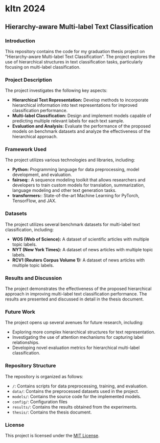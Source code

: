 # kltn 2024

## Hierarchy-aware Multi-label Text Classification

### Introduction

This repository contains the code for my graduation thesis project on "Hierarchy-aware Multi-label Text Classification". The project explores the use of hierarchical structures in text classification tasks, particularly focusing on multi-label classification.

### Project Description

The project investigates the following key aspects:

* **Hierarchical Text Representation:** Develop methods to incorporate hierarchical information into text representations for improved classification performance.
* **Multi-label Classification:** Design and implement models capable of predicting multiple relevant labels for each text sample.
* **Evaluation and Analysis:** Evaluate the performance of the proposed models on benchmark datasets and analyze the effectiveness of the hierarchical approach.

### Framework Used

The project utilizes various technologies and libraries, including:

* **Python:** Programming language for data preprocessing, model development, and evaluation.
* **fairseq:**: A sequence modeling toolkit that allows researchers and developers to train custom models for translation, summarization, language modeling and other text generation tasks.
* **transformers:**: State-of-the-art Machine Learning for PyTorch, TensorFlow, and JAX.

### Datasets

The project utilizes several benchmark datasets for multi-label text classification, including:

* **WOS (Web of Science):** A dataset of scientific articles with multiple topic labels.
* **NYT (New York Times):** A dataset of news articles with multiple topic labels.
* **RCV1 (Reuters Corpus Volume 1):** A dataset of news articles with multiple topic labels.

### Results and Discussion

The project demonstrates the effectiveness of the proposed hierarchical approach in improving multi-label text classification performance. The results are presented and discussed in detail in the thesis document.

### Future Work

The project opens up several avenues for future research, including:

* Exploring more complex hierarchical structures for text representation.
* Investigating the use of attention mechanisms for capturing label relationships.
* Developing novel evaluation metrics for hierarchical multi-label classification.

### Repository Structure

The repository is organized as follows:

* `/`: Contains scripts for data preprocessing, training, and evaluation.
* `data/`: Contains the preprocessed datasets used in the project.
* `models/`: Contains the source code for the implemented models.
* `config/`: Configuration files
* `results/`: Contains the results obtained from the experiments.
* `thesis/`: Contains the thesis document.

### License

This project is licensed under the [MIT License](LICENSE).
